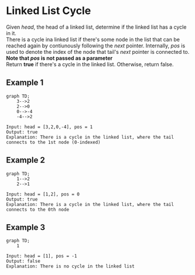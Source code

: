 # Linked List Cycle

Given _head_, the head of a linked list, determine if the linked list has a cycle in it.\
There is a cycle ina linked list if there's some node in the list that can be reached again by contiunously following the _next_ pointer. Internally, _pos_ is used to denote the index of the node that tail's _next_ pointer is connected to.\
**Note that _pos_ is not passed as a parameter**\
Return **true** if there's a cycle in the linked list. Otherwise, return false.

## Example 1

```mermaid
graph TD;
    3-->2
    2-->0
    0-->-4
    -4-->2
```

`Input: head = [3,2,0,-4], pos = 1`\
`Output: true`\
`Explanation: There is a cycle in the linked list, where the tail connects to the 1st node (0-indexed)`

## Example 2

```mermaid
graph TD;
    1-->2
    2-->1
```

`Input: head = [1,2], pos = 0`\
`Output: true`\
`Explanation: There is a cycle in the linked list, where the tail connects to the 0th node `

## Example 3

```mermaid
graph TD;
    1
```

`Input: head = [1], pos = -1`\
`Output: false`\
`Explanation: There is no cycle in the linked list`
